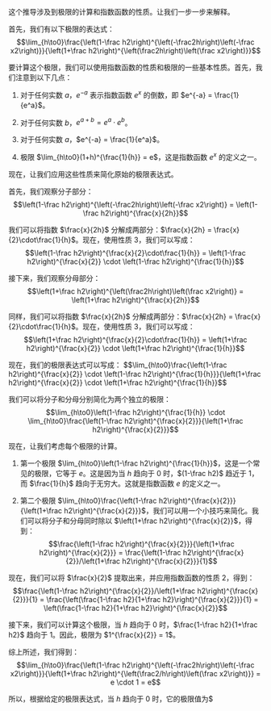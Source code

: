 这个推导涉及到极限的计算和指数函数的性质。让我们一步一步来解释。

首先，我们有以下极限的表达式：
$$\lim_{h\to0}\frac{\left(1-\frac h2\right)^{\left(-\frac2h\right)\left(-\frac x2\right)}}{\left(1+\frac h2\right)^{\left(\frac2h\right)\left(\frac x2\right)}}$$

要计算这个极限，我们可以使用指数函数的性质和极限的一些基本性质。首先，我们注意到以下几点：

1. 对于任何实数 $a$，$e^{-a}$ 表示指数函数 $e^x$ 的倒数，即 $e^{-a} = \frac{1}{e^a}$。

2. 对于任何实数 $b$，$e^{a+b} = e^a \cdot e^b$。

3. 对于任何实数 $a$，$e^{-a} = \frac{1}{e^a}$。

4. 极限 $\lim_{h\to0}(1+h)^{\frac{1}{h}} = e$，这是指数函数 $e^x$ 的定义之一。

现在，让我们应用这些性质来简化原始的极限表达式。

首先，我们观察分子部分：
$$\left(1-\frac h2\right)^{\left(-\frac2h\right)\left(-\frac x2\right)} = \left(1-\frac h2\right)^{\frac{x}{2h}}$$

我们可以将指数 $\frac{x}{2h}$ 分解成两部分：$\frac{x}{2h} = \frac{x}{2}\cdot\frac{1}{h}$。现在，使用性质 3，我们可以写成：
$$\left(1-\frac h2\right)^{\frac{x}{2}\cdot\frac{1}{h}} = \left(1-\frac h2\right)^{\frac{x}{2}} \cdot \left(1-\frac h2\right)^{\frac{1}{h}}$$

接下来，我们观察分母部分：
$$\left(1+\frac h2\right)^{\left(\frac2h\right)\left(\frac x2\right)} = \left(1+\frac h2\right)^{\frac{x}{2h}}$$

同样，我们可以将指数 $\frac{x}{2h}$ 分解成两部分：$\frac{x}{2h} = \frac{x}{2}\cdot\frac{1}{h}$。现在，使用性质 3，我们可以写成：
$$\left(1+\frac h2\right)^{\frac{x}{2}\cdot\frac{1}{h}} = \left(1+\frac h2\right)^{\frac{x}{2}} \cdot \left(1+\frac h2\right)^{\frac{1}{h}}$$

现在，我们的极限表达式可以写成：
$$\lim_{h\to0}\frac{\left(1-\frac h2\right)^{\frac{x}{2}} \cdot \left(1-\frac h2\right)^{\frac{1}{h}}}{\left(1+\frac h2\right)^{\frac{x}{2}} \cdot \left(1+\frac h2\right)^{\frac{1}{h}}$$

我们可以将分子和分母分别简化为两个独立的极限：
$$\lim_{h\to0}\left(1-\frac h2\right)^{\frac{1}{h}} \cdot \lim_{h\to0}\frac{\left(1-\frac h2\right)^{\frac{x}{2}}}{\left(1+\frac h2\right)^{\frac{x}{2}}}$$

现在，让我们考虑每个极限的计算。

1. 第一个极限 $\lim_{h\to0}\left(1-\frac h2\right)^{\frac{1}{h}}$，这是一个常见的极限，它等于 $e$。这是因为当 $h$ 趋向于 0 时，$(1-\frac h2)$ 趋近于 1，而 $\frac{1}{h}$ 趋向于无穷大。这就是指数函数 $e$ 的定义之一。

2. 第二个极限 $\lim_{h\to0}\frac{\left(1-\frac h2\right)^{\frac{x}{2}}}{\left(1+\frac h2\right)^{\frac{x}{2}}}$，我们可以用一个小技巧来简化。我们可以将分子和分母同时除以 $\left(1+\frac h2\right)^{\frac{x}{2}}$，得到：
$$\frac{\left(1-\frac h2\right)^{\frac{x}{2}}}{\left(1+\frac h2\right)^{\frac{x}{2}}} = \frac{\left(1-\frac h2\right)^{\frac{x}{2}}/\left(1+\frac h2\right)^{\frac{x}{2}}}{1}$$

现在，我们可以将 $\frac{x}{2}$ 提取出来，并应用指数函数的性质 2，得到：
$$\frac{\left(1-\frac h2\right)^{\frac{x}{2}}/\left(1+\frac h2\right)^{\frac{x}{2}}}{1} = \frac{\left(\frac{1-\frac h2}{1+\frac h2}\right)^{\frac{x}{2}}}{1} = \left(\frac{1-\frac h2}{1+\frac h2}\right)^{\frac{x}{2}}$$

接下来，我们可以计算这个极限，当 $h$ 趋向于 0 时，$\frac{1-\frac h2}{1+\frac h2}$ 趋向于 1。因此，极限为 $1^{\frac{x}{2}} = 1$。

综上所述，我们得到：
$$\lim_{h\to0}\frac{\left(1-\frac h2\right)^{\left(-\frac2h\right)\left(-\frac x2\right)}}{\left(1+\frac h2\right)^{\left(\frac2/h\right)\left(\frac x2\right)}} = e \cdot 1 = e$$

所以，根据给定的极限表达式，当 $h$ 趋向于 0 时，它的极限值为$

